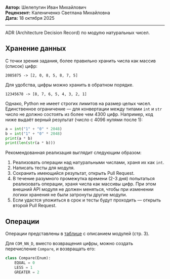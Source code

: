 **Автор:** Шелепугин Иван Михайлович  
**Рецензент:** Калениченко Светлана Михайловна  
**Дата:** 18 октября 2025

---

ADR (Architecture Decision Record) по модулю натуральных чисел.

## Хранение данных

С точки зрения задания, более правильно хранить числа как массив (список) цифр:

```
2085875 -> [2, 0, 8, 5, 8, 7, 5]
```

Для удобства, цифры можно хранить в обратном порядке.

```
12345678 -> [8, 7, 6, 5, 4, 3, 2, 1]
```

Однако, Python не имеет строгих лимитов на размер целых чисел. Единственное
ограничение — для конвертации между типами `int` и `str` число не должно
состоять из более чем 4300 цифр. Например, код ниже выдаёт верный результат
(число с 4096 нулями после 1):

```py
a = int("1" + "0" * 2048)
b = int("1" + "0" * 2048)
print(a * b)
print(len(str(a * b)))
```

Рекомендованная реализация выглядит следующим образом:

1. Реализовать операции над натуральными числами, храня их как `int`.
2. Написать тесты для модуля.
3. Сохранить имеющийся результат, открыть Pull Request.
4. В течение разумного промежутка времени (2-3 дня) попытаться реализовать
   операции, храня числа как массивы цифр. При этом внешний API модуля не
   должен меняться, чтобы при изменении логики хранения не были затронуты
   другие модули.
5. Если удастся уложиться в срок и тесты будут проходить — открыть второй Pull
   Request.


## Операции

Операции представлены в
[таблице](https://docs.google.com/document/d/1Dv_6AIhxg_3ezu6VMcEnMpyfRzgym9l8PmE4ULGfjgM)
с описанием модулей (стр. 3).

Для `COM_NN_D`, вместо возвращения цифры, можно создать перечисление `Compare`,
и возвращать его:

```py
class Compare(Enum):
    EQUAL = 0
    LESS = 1
    GREATER = 2
```
